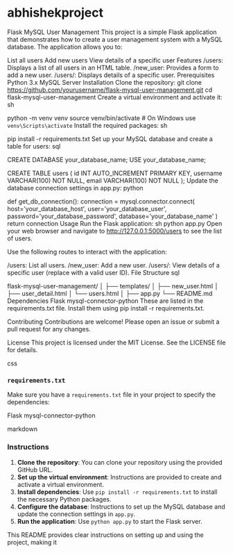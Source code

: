 # abhishekproject
Flask MySQL User Management
This project is a simple Flask application that demonstrates how to create a user management system with a MySQL database. The application allows you to:

List all users
Add new users
View details of a specific user
Features
/users: Displays a list of all users in an HTML table.
/new_user: Provides a form to add a new user.
/users/: Displays details of a specific user.
Prerequisites
Python 3.x
MySQL Server
Installation
Clone the repository:
git clone https://github.com/yourusername/flask-mysql-user-management.git
cd flask-mysql-user-management
Create a virtual environment and activate it:
sh

python -m venv venv
source venv/bin/activate   # On Windows use `venv\Scripts\activate`
Install the required packages:
sh

pip install -r requirements.txt
Set up your MySQL database and create a table for users:
sql

CREATE DATABASE your_database_name;
USE your_database_name;

CREATE TABLE users (
    id INT AUTO_INCREMENT PRIMARY KEY,
    username VARCHAR(100) NOT NULL,
    email VARCHAR(100) NOT NULL
);
Update the database connection settings in app.py:
python

def get_db_connection():
    connection = mysql.connector.connect(
        host='your_database_host',
        user='your_database_user',
        password='your_database_password',
        database='your_database_name'
    )
    return connection
Usage
Run the Flask application:
sh
python app.py
Open your web browser and navigate to http://127.0.0.1:5000/users to see the list of users.

Use the following routes to interact with the application:

/users: List all users.
/new_user: Add a new user.
/users/<id>: View details of a specific user (replace <id> with a valid user ID).
File Structure
sql

flask-mysql-user-management/
│
├── templates/
│   ├── new_user.html
│   ├── user_detail.html
│   └── users.html
│
├── app.py
└── README.md
Dependencies
Flask
mysql-connector-python
These are listed in the requirements.txt file. Install them using pip install -r requirements.txt.

Contributing
Contributions are welcome! Please open an issue or submit a pull request for any changes.

License
This project is licensed under the MIT License. See the LICENSE file for details.

css


### `requirements.txt`

Make sure you have a `requirements.txt` file in your project to specify the dependencies:

Flask
mysql-connector-python

markdown


### Instructions

1. **Clone the repository**: You can clone your repository using the provided GitHub URL.
2. **Set up the virtual environment**: Instructions are provided to create and activate a virtual environment.
3. **Install dependencies**: Use `pip install -r requirements.txt` to install the necessary Python packages.
4. **Configure the database**: Instructions to set up the MySQL database and update the connection settings in `app.py`.
5. **Run the application**: Use `python app.py` to start the Flask server.

This README provides clear instructions on setting up and using the project, making it
